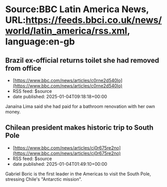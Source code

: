 # Source:BBC Latin America News, URL:https://feeds.bbci.co.uk/news/world/latin_america/rss.xml, language:en-gb

## Brazil ex-official returns toilet she had removed from office
 - [https://www.bbc.com/news/articles/c0rne2d540lo](https://www.bbc.com/news/articles/c0rne2d540lo)
 - RSS feed: $source
 - date published: 2025-01-04T09:18:18+00:00

Janaína Lima said she had paid for a bathroom renovation with her own money.

## Chilean president makes historic trip to South Pole
 - [https://www.bbc.com/news/articles/cj0r675re2no](https://www.bbc.com/news/articles/cj0r675re2no)
 - RSS feed: $source
 - date published: 2025-01-04T01:49:10+00:00

Gabriel Boric is the first leader in the Americas to visit the South Pole, stressing Chile's "Antarctic mission".

